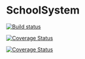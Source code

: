 # SchoolSystem
[![Build status](https://ci.appveyor.com/api/projects/status/049uv5hj8iiw47mh?svg=true)](https://ci.appveyor.com/project/RuzmanovDev/schoolsystemproject)


[![Coverage Status](https://coveralls.io/repos/github/HlebForms/SchoolSystemProject/badge.svg?branch=master)](https://coveralls.io/github/HlebForms/SchoolSystemProject?branch=master)

[![Coverage Status](https://coveralls.io/repos/github/HlebForms/SchoolSystemProject/badge.svg?branch=master)](https://coveralls.io/github/HlebForms/SchoolSystemProject?branch=master)
